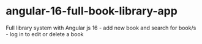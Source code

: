 # angular-16-full-book-library-app
Full library system with Angular js 16 - add new book and search for book/s - log in to edit or delete a book

